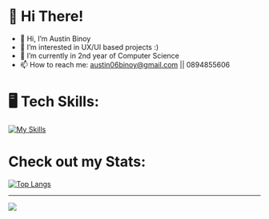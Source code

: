 # 💫 Hi There!

- 👋 Hi, I’m Austin Binoy
- 👀 I’m interested in UX/UI based projects :)
- 🌱 I’m currently in 2nd year of Computer Science
- 📫 How to reach me: austin06binoy@gmail.com || 0894855606

# 🖥️ Tech Skills: 
[![My Skills](https://skillicons.dev/icons?i=java,postgres,html,css,javascript,c,vscode,linux,git,eclipse,git,autocad&perline=6)](https://skillicons.dev)


# Check out my Stats:

[![Top Langs](https://github-readme-stats.vercel.app/api/top-langs/?username=Austin-Binoy&layout=donut&theme=radical)](https://github.com/Austin-Binoy/github-readme-stats)


<!---
Austin-Binoy/Austin-Binoy is a ✨ special ✨ repository because its `README.md` (this file) appears on your GitHub profile.
You can click the Preview link to take a look at your changes.
--->


---
[![](https://visitcount.itsvg.in/api?id=austin-binoy&label=Profile%20Views&color=0&icon=7&pretty=true)](https://visitcount.itsvg.in)
